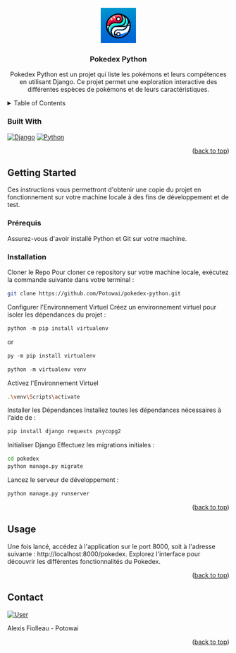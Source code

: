 <a name="readme-top"></a>
<div align="center">
  <a href="https://github.com/Potowai/pokedex-python">
    <img src="images/logo.png" alt="Logo" width="80" height="80">
  </a>
<h3 align="center">Pokedex Python</h3>
  <p align="center">
    Pokedex Python est un projet qui liste les pokémons et leurs compétences en utilisant Django. Ce projet permet une exploration interactive des différentes espèces de pokémons et de leurs caractéristiques.
    <br />
  </p>
</div>
<details>
  <summary>Table of Contents</summary>
  <ol>
    <li>
      <ul>
        <li><a href="#built-with">Construit Avec</a></li>
      </ul>
    </li>
    <li>
      <a href="#getting-started">Démarrage</a>
      <ul>
        <li><a href="#prerequisites">Prerequisites</a></li>
        <li><a href="#installation">Installation</a></li>
      </ul>
    </li>
    <li><a href="#usage">Usage</a></li>
    <li><a href="#contributing">Contributing</a></li>
    <li><a href="#license">License</a></li>
    <li><a href="#contact">Contact</a></li>
    <li><a href="#acknowledgments">Acknowledgments</a></li>
  </ol>
</details>

### Built With
[![Django][Django-shield]][Django-url]
[![Python][Python-shield]][Python-url]

<p align="right">(<a href="#readme-top">back to top</a>)</p>

## Getting Started
Ces instructions vous permettront d'obtenir une copie du projet en fonctionnement sur votre machine locale à des fins de développement et de test.

### Prérequis
Assurez-vous d'avoir installé Python et Git sur votre machine.

### Installation
Cloner le Repo
Pour cloner ce repository sur votre machine locale, exécutez la commande suivante dans votre terminal :

```sh
git clone https://github.com/Potowai/pokedex-python.git
```

Configurer l'Environnement Virtuel
Créez un environnement virtuel pour isoler les dépendances du projet :

```py
python -m pip install virtualenv
```
or
```py
py -m pip install virtualenv
```

```py
python -m virtualenv venv
```

Activez l'Environnement Virtuel

```sh
.\venv\Scripts\activate
```

Installer les Dépendances
Installez toutes les dépendances nécessaires à l'aide de :

```sh
pip install django requests psycopg2
```

Initialiser Django
Effectuez les migrations initiales :

```sh
cd pokedex
python manage.py migrate
```

Lancez le serveur de développement :
```sh
python manage.py runserver
```
<p align="right">(<a href="#readme-top">back to top</a>)</p>

## Usage
Une fois lancé, accédez à l'application sur le port 8000, soit à l'adresse suivante : http://localhost:8000/pokedex. Explorez l'interface pour découvrir les différentes fonctionnalités du Pokedex.

<p align="right">(<a href="#readme-top">back to top</a>)</p>

## Contact
[![User][User-img]][User-url]

Alexis Fiolleau - Potowai
<p align="right">(<a href="#readme-top">back to top</a>)</p>

<!-- MARKDOWN LINKS & IMAGES -->
<!-- https://www.markdownguide.org/basic-syntax/#reference-style-links -->
[User-img]: https://avatars.githubusercontent.com/u/81572547?v=4
[User-url]: https://github.com/Potowai
[Bootstrap.com]: https://img.shields.io/badge/Bootstrap-563D7C?style=for-the-badge&logo=bootstrap&logoColor=white
[Bootstrap-url]: https://getbootstrap.com
[Python-shield]: https://img.shields.io/badge/Python-265175?style=for-the-badge&logo=python&logoColor=yellow
[Python-url]: https://python.org
[Django-shield]:https://img.shields.io/badge/Django-228b22?style=for-the-badge&logo=django&logoColor=white
[Django-url]: https://djangoproject.com
